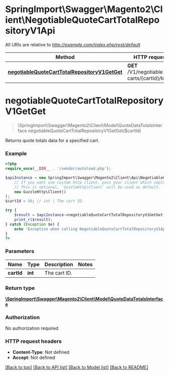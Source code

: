 # SpringImport\Swagger\Magento2\Client\NegotiableQuoteCartTotalRepositoryV1Api

All URIs are relative to *http://example.com/index.php/rest/default*

Method | HTTP request | Description
------------- | ------------- | -------------
[**negotiableQuoteCartTotalRepositoryV1GetGet**](NegotiableQuoteCartTotalRepositoryV1Api.md#negotiableQuoteCartTotalRepositoryV1GetGet) | **GET** /V1/negotiable-carts/{cartId}/totals | 


# **negotiableQuoteCartTotalRepositoryV1GetGet**
> \SpringImport\Swagger\Magento2\Client\Model\QuoteDataTotalsInterface negotiableQuoteCartTotalRepositoryV1GetGet($cartId)



Returns quote totals data for a specified cart.

### Example
```php
<?php
require_once(__DIR__ . '/vendor/autoload.php');

$apiInstance = new SpringImport\Swagger\Magento2\Client\Api\NegotiableQuoteCartTotalRepositoryV1Api(
    // If you want use custom http client, pass your client which implements `GuzzleHttp\ClientInterface`.
    // This is optional, `GuzzleHttp\Client` will be used as default.
    new GuzzleHttp\Client()
);
$cartId = 56; // int | The cart ID.

try {
    $result = $apiInstance->negotiableQuoteCartTotalRepositoryV1GetGet($cartId);
    print_r($result);
} catch (Exception $e) {
    echo 'Exception when calling NegotiableQuoteCartTotalRepositoryV1Api->negotiableQuoteCartTotalRepositoryV1GetGet: ', $e->getMessage(), PHP_EOL;
}
?>
```

### Parameters

Name | Type | Description  | Notes
------------- | ------------- | ------------- | -------------
 **cartId** | **int**| The cart ID. |

### Return type

[**\SpringImport\Swagger\Magento2\Client\Model\QuoteDataTotalsInterface**](../Model/QuoteDataTotalsInterface.md)

### Authorization

No authorization required

### HTTP request headers

 - **Content-Type**: Not defined
 - **Accept**: Not defined

[[Back to top]](#) [[Back to API list]](../../README.md#documentation-for-api-endpoints) [[Back to Model list]](../../README.md#documentation-for-models) [[Back to README]](../../README.md)

